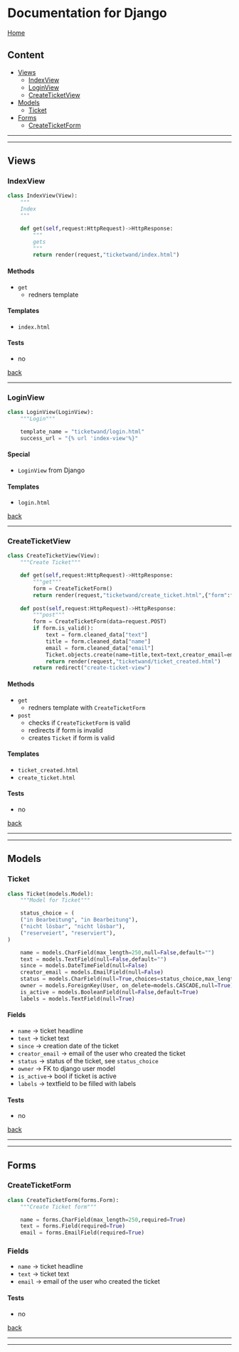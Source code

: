 # Documentation for Django

[Home](../README.md)

## Content
- [Views](#views)
    - [IndexView](#indexview)
    - [LoginView](#loginview)
    - [CreateTicketView](#createticketview) 
- [Models](#models)
    - [Ticket](#ticket)
- [Forms](#forms)
    - [CreateTicketForm](#createticketform)  

---
---

## Views

### IndexView

```python
class IndexView(View):
    """
    Index
    """ 

    def get(self,request:HttpRequest)->HttpResponse:
        """
        gets
        """
        return render(request,"ticketwand/index.html")  
```

#### Methods

- `get` 
  - redners template

#### Templates

- `index.html`

#### Tests

- no

[back](#content)

---

### LoginView

```python
class LoginView(LoginView):
    """Login"""

    template_name = "ticketwand/login.html"
    success_url = "{% url 'index-view'%}"
```

#### Special

- `LoginView` from Django

#### Templates

- `login.html`

[back](#content)

---

### CreateTicketView

```python
class CreateTicketView(View):
    """Create Ticket"""

    def get(self,request:HttpRequest)->HttpResponse:
        """get"""
        form = CreateTicketForm()
        return render(request,"ticketwand/create_ticket.html",{"form":form})
    
    def post(self,request:HttpRequest)->HttpResponse:
        """post"""
        form = CreateTicketForm(data=request.POST)
        if form.is_valid():
            text = form.cleaned_data["text"]
            title = form.cleaned_data["name"]
            email = form.cleaned_data["email"]
            Ticket.objects.create(name=title,text=text,creator_email=email,since=datetime.now())
            return render(request,"ticketwand/ticket_created.html")
        return redirect("create-ticket-view")
``` 

#### Methods

- `get`
  - redners template with `CreateTicketForm`   
- `post` 
  - checks if `CreateTicketForm` is valid
  - redirects if form is invalid
  - creates `Ticket` if form is valid

#### Templates

- `ticket_created.html`
- `create_ticket.html`

#### Tests

- no

[back](#content)

---
---

## Models

### Ticket

```python
class Ticket(models.Model):
    """Model for Ticket"""

    status_choice = (
    ("in Bearbeitung", "in Bearbeitung"),
    ("nicht lösbar", "nicht lösbar"),
    ("reserveiert", "reserviert"),
)

    name = models.CharField(max_length=250,null=False,default="")
    text = models.TextField(null=False,default="")
    since = models.DateTimeField(null=False)
    creator_email = models.EmailField(null=False)
    status = models.CharField(null=True,choices=status_choice,max_length=200)
    owner = models.ForeignKey(User, on_delete=models.CASCADE,null=True)
    is_active = models.BooleanField(null=False,default=True)
    labels = models.TextField(null=True)
```

#### Fields

- `name` -> ticket headline
- `text` -> ticket text
- `since` -> creation date of the ticket
- `creator_email` -> email of the user who created the ticket
- `status` -> status of the ticket, see `status_choice`
- `owner` -> FK to django user model
- `is_active`-> bool if ticket is active
- `labels` -> textfield to be filled with labels

#### Tests

- no

[back](#content)

---
---

## Forms

### CreateTicketForm

```python
class CreateTicketForm(forms.Form):
    """Create Ticket form"""

    name = forms.CharField(max_length=250,required=True)
    text = forms.Field(required=True)
    email = forms.EmailField(required=True)
```

### Fields

- `name` -> ticket headline
- `text` -> ticket text
- `email` -> email of the user who created the ticket

#### Tests

- no

[back](#content)

---
---

